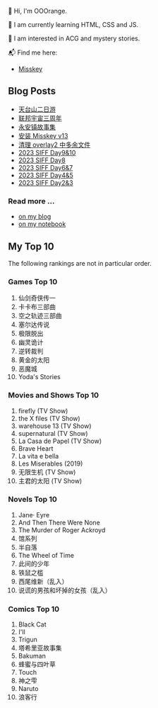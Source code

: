 🍊 Hi, I'm OOOrange.

🌱 I am currently learning HTML, CSS and JS.

👀 I am interested in ACG and mystery stories.

📬 Find me here:

- [Misskey](@juju@f.jymuoyu.com)

## Blog Posts

<!-- BLOG-POST-LIST:START -->
- [天台山二日游](https://blog.notomorrow.club/posts/2023/11/2023110301/)
- [联邦宇宙三周年](https://blog.notomorrow.club/posts/2023/10/2023100301/)
- [永安镇故事集](https://blog.notomorrow.club/posts/2023/09/2023090501/)
- [安装 Misskey v13](https://tech.notomorrow.club/posts/2023082201/)
- [清理 overlay2 中多余文件](https://tech.notomorrow.club/posts/2023062701/)
- [2023 SIFF Day9&amp;10](https://blog.notomorrow.club/posts/2023/06/2023061901/)
- [2023 SIFF Day8](https://blog.notomorrow.club/posts/2023/06/2023061601/)
- [2023 SIFF Day6&amp;7](https://blog.notomorrow.club/posts/2023/06/2023061501/)
- [2023 SIFF Day4&amp;5](https://blog.notomorrow.club/posts/2023/06/2023061301/)
- [2023 SIFF Day2&amp;3](https://blog.notomorrow.club/posts/2023/06/2023061101/)
<!-- BLOG-POST-LIST:END -->

### Read more ...

- [on my blog](https://blog.notomorrow.club)
- [on my notebook](https://tech.notomorrow.club)

## My Top 10

The following rankings are not in particular order.

### Games Top 10

1. 仙剑奇侠传一
2. 卡卡布三部曲
3. 空之轨迹三部曲
4. 塞尔达传说
5. 极限脱出
6. 幽灵诡计
7. 逆转裁判
8. 黄金的太阳
9. 恶魔城
10. Yoda's Stories

### Movies and Shows Top 10

1. firefly (TV Show)
2. the X files (TV Show)
3. warehouse 13 (TV Show)
4. supernatural (TV Show)
5. La Casa de Papel (TV Show)
6. Brave Heart
7. La vita e bella
8. Les Miserables (2019)
9. 无限生机 (TV Show)
10. 主君的太阳 (TV Show)

### Novels Top 10

1. Jane· Eyre
2. And Then There Were None
3. The Murder of Roger Ackroyd
4. 馆系列
5. 半自落
6. The Wheel of Time
7. 此间的少年
8. 铁鼠之槛
9. 西尾维新（乱入）
10. 说谎的男孩和坏掉的女孩（乱入）

### Comics Top 10

1. Black Cat
2. I'll
3. Trigun
4. 塔希里亚故事集
5. Bakuman
6. 蜂蜜与四叶草
7. Touch
8. 神之雫
9. Naruto
10. 浪客行
